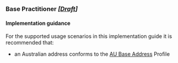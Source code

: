 ### Base Practitioner *[[Draft](http://hl7.org/fhir/r4/valueset-publication-status.html)]*

#### Implementation guidance
For the supported usage scenarios in this implementation guide it is recommended that:
* an Australian address conforms to the [AU Base Address](http://build.fhir.org/ig/hl7au/au-fhir-base/StructureDefinition-au-address.html) Profile
